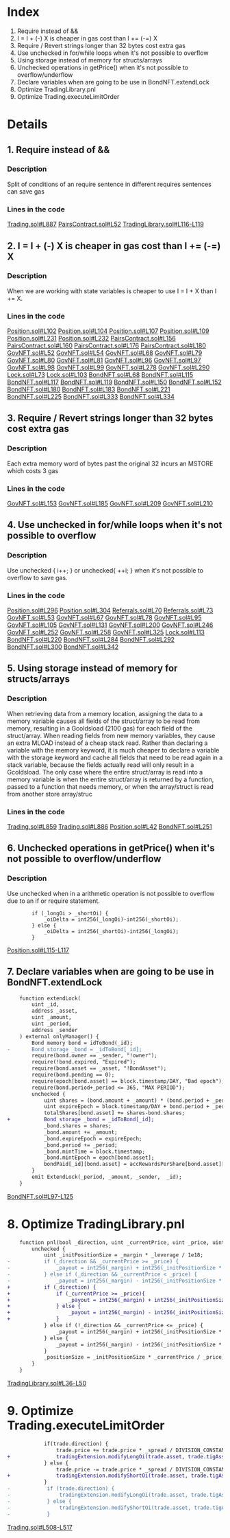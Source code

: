 # Index
1. Require instead of &&
2. I = I + (-) X is cheaper in gas cost than I += (-=) X
3. Require / Revert strings longer than 32 bytes cost extra gas
4. Use unchecked in for/while loops when it's not possible to overflow
5. Using storage instead of memory for structs/arrays
6. Unchecked operations in getPrice() when it's not possible to overflow/underflow
7. Declare variables when are going to be use in BondNFT.extendLock
8. Optimize TradingLibrary.pnl
9. Optimize Trading.executeLimitOrder
# Details

## 1. Require instead of &&
### Description
Split of conditions of an require sentence in different requires sentences can save gas

### Lines in the code

[Trading.sol#L887](https://github.com/code-423n4/2022-12-tigris/blob/588c84b7bb354d20cbca6034544c4faa46e6a80e/contracts/Trading.sol#L887)
[PairsContract.sol#L52](https://github.com/code-423n4/2022-12-tigris/blob/588c84b7bb354d20cbca6034544c4faa46e6a80e/contracts/PairsContract.sol#L52)
[TradingLibrary.sol#L116-L119](https://github.com/code-423n4/2022-12-tigris/blob/588c84b7bb354d20cbca6034544c4faa46e6a80e/contracts/utils/TradingLibrary.sol#L116-L119)

## 2. I = I + (-) X is cheaper in gas cost than I += (-=) X
### Description
When we are working with state variables is cheaper to use I = I + X than I += X.

### Lines in the code

[Position.sol#L102](https://github.com/code-423n4/2022-12-tigris/blob/588c84b7bb354d20cbca6034544c4faa46e6a80e/contracts/Position.sol#L102)
[Position.sol#L104](https://github.com/code-423n4/2022-12-tigris/blob/588c84b7bb354d20cbca6034544c4faa46e6a80e/contracts/Position.sol#L104)
[Position.sol#L107](https://github.com/code-423n4/2022-12-tigris/blob/588c84b7bb354d20cbca6034544c4faa46e6a80e/contracts/Position.sol#L107)
[Position.sol#L109](https://github.com/code-423n4/2022-12-tigris/blob/588c84b7bb354d20cbca6034544c4faa46e6a80e/contracts/Position.sol#L109)
[Position.sol#L231](https://github.com/code-423n4/2022-12-tigris/blob/588c84b7bb354d20cbca6034544c4faa46e6a80e/contracts/Position.sol#L231)
[Position.sol#L232](https://github.com/code-423n4/2022-12-tigris/blob/588c84b7bb354d20cbca6034544c4faa46e6a80e/contracts/Position.sol#L232)
[PairsContract.sol#L156](https://github.com/code-423n4/2022-12-tigris/blob/588c84b7bb354d20cbca6034544c4faa46e6a80e/contracts/PairsContract.sol#L156)
[PairsContract.sol#L160](https://github.com/code-423n4/2022-12-tigris/blob/588c84b7bb354d20cbca6034544c4faa46e6a80e/contracts/PairsContract.sol#L160)
[PairsContract.sol#L176](https://github.com/code-423n4/2022-12-tigris/blob/588c84b7bb354d20cbca6034544c4faa46e6a80e/contracts/PairsContract.sol#L176)
[PairsContract.sol#L180](https://github.com/code-423n4/2022-12-tigris/blob/588c84b7bb354d20cbca6034544c4faa46e6a80e/contracts/PairsContract.sol#L180)
[GovNFT.sol#L52](https://github.com/code-423n4/2022-12-tigris/blob/588c84b7bb354d20cbca6034544c4faa46e6a80e/contracts/GovNFT.sol#L52)
[GovNFT.sol#L54](https://github.com/code-423n4/2022-12-tigris/blob/588c84b7bb354d20cbca6034544c4faa46e6a80e/contracts/GovNFT.sol#L54)
[GovNFT.sol#L68](https://github.com/code-423n4/2022-12-tigris/blob/588c84b7bb354d20cbca6034544c4faa46e6a80e/contracts/GovNFT.sol#L68)
[GovNFT.sol#L79](https://github.com/code-423n4/2022-12-tigris/blob/588c84b7bb354d20cbca6034544c4faa46e6a80e/contracts/GovNFT.sol#L79)
[GovNFT.sol#L80](https://github.com/code-423n4/2022-12-tigris/blob/588c84b7bb354d20cbca6034544c4faa46e6a80e/contracts/GovNFT.sol#L80)
[GovNFT.sol#L81](https://github.com/code-423n4/2022-12-tigris/blob/588c84b7bb354d20cbca6034544c4faa46e6a80e/contracts/GovNFT.sol#L81)
[GovNFT.sol#L96](https://github.com/code-423n4/2022-12-tigris/blob/588c84b7bb354d20cbca6034544c4faa46e6a80e/contracts/GovNFT.sol#L96)
[GovNFT.sol#L97](https://github.com/code-423n4/2022-12-tigris/blob/588c84b7bb354d20cbca6034544c4faa46e6a80e/contracts/GovNFT.sol#L97)
[GovNFT.sol#L98](https://github.com/code-423n4/2022-12-tigris/blob/588c84b7bb354d20cbca6034544c4faa46e6a80e/contracts/GovNFT.sol#L98)
[GovNFT.sol#L99](https://github.com/code-423n4/2022-12-tigris/blob/588c84b7bb354d20cbca6034544c4faa46e6a80e/contracts/GovNFT.sol#L99)
[GovNFT.sol#L278](https://github.com/code-423n4/2022-12-tigris/blob/588c84b7bb354d20cbca6034544c4faa46e6a80e/contracts/GovNFT.sol#L278)
[GovNFT.sol#L290](https://github.com/code-423n4/2022-12-tigris/blob/588c84b7bb354d20cbca6034544c4faa46e6a80e/contracts/GovNFT.sol#L290)
[Lock.sol#L73](https://github.com/code-423n4/2022-12-tigris/blob/588c84b7bb354d20cbca6034544c4faa46e6a80e/contracts/Lock.sol#L73)
[Lock.sol#L103](https://github.com/code-423n4/2022-12-tigris/blob/588c84b7bb354d20cbca6034544c4faa46e6a80e/contracts/Lock.sol#L103)
[BondNFT.sol#L68](https://github.com/code-423n4/2022-12-tigris/blob/588c84b7bb354d20cbca6034544c4faa46e6a80e/contracts/BondNFT.sol#L68)
[BondNFT.sol#L115](https://github.com/code-423n4/2022-12-tigris/blob/588c84b7bb354d20cbca6034544c4faa46e6a80e/contracts/BondNFT.sol#L115)
[BondNFT.sol#L117](https://github.com/code-423n4/2022-12-tigris/blob/588c84b7bb354d20cbca6034544c4faa46e6a80e/contracts/BondNFT.sol#L117)
[BondNFT.sol#L119](https://github.com/code-423n4/2022-12-tigris/blob/588c84b7bb354d20cbca6034544c4faa46e6a80e/contracts/BondNFT.sol#L119)
[BondNFT.sol#L150](https://github.com/code-423n4/2022-12-tigris/blob/588c84b7bb354d20cbca6034544c4faa46e6a80e/contracts/BondNFT.sol#L150)
[BondNFT.sol#L152](https://github.com/code-423n4/2022-12-tigris/blob/588c84b7bb354d20cbca6034544c4faa46e6a80e/contracts/BondNFT.sol#L152)
[BondNFT.sol#L180](https://github.com/code-423n4/2022-12-tigris/blob/588c84b7bb354d20cbca6034544c4faa46e6a80e/contracts/BondNFT.sol#L180)
[BondNFT.sol#L183](https://github.com/code-423n4/2022-12-tigris/blob/588c84b7bb354d20cbca6034544c4faa46e6a80e/contracts/BondNFT.sol#L183)
[BondNFT.sol#L221](https://github.com/code-423n4/2022-12-tigris/blob/588c84b7bb354d20cbca6034544c4faa46e6a80e/contracts/BondNFT.sol#L221)
[BondNFT.sol#L225](https://github.com/code-423n4/2022-12-tigris/blob/588c84b7bb354d20cbca6034544c4faa46e6a80e/contracts/BondNFT.sol#L225)
[BondNFT.sol#L333](https://github.com/code-423n4/2022-12-tigris/blob/588c84b7bb354d20cbca6034544c4faa46e6a80e/contracts/BondNFT.sol#L333)
[BondNFT.sol#L334](https://github.com/code-423n4/2022-12-tigris/blob/588c84b7bb354d20cbca6034544c4faa46e6a80e/contracts/BondNFT.sol#L334)


## 3. Require / Revert strings longer than 32 bytes cost extra gas
### Description
Each extra memory word of bytes past the original 32 incurs an MSTORE which costs 3 gas

### Lines in the code

[GovNFT.sol#L153](https://github.com/code-423n4/2022-12-tigris/blob/588c84b7bb354d20cbca6034544c4faa46e6a80e/contracts/GovNFT.sol#L153)
[GovNFT.sol#L185](https://github.com/code-423n4/2022-12-tigris/blob/588c84b7bb354d20cbca6034544c4faa46e6a80e/contracts/GovNFT.sol#L185)
[GovNFT.sol#L209](https://github.com/code-423n4/2022-12-tigris/blob/588c84b7bb354d20cbca6034544c4faa46e6a80e/contracts/GovNFT.sol#L209)
[GovNFT.sol#L210](https://github.com/code-423n4/2022-12-tigris/blob/588c84b7bb354d20cbca6034544c4faa46e6a80e/contracts/GovNFT.sol#L210)


## 4. Use unchecked in for/while loops when it's not possible to overflow
### Description
Use unchecked { i++; } or unchecked{ ++i; } when it's not possible to overflow to save gas.

### Lines in the code

[Position.sol#L296](https://github.com/code-423n4/2022-12-tigris/blob/588c84b7bb354d20cbca6034544c4faa46e6a80e/contracts/Position.sol#L296)
[Position.sol#L304](https://github.com/code-423n4/2022-12-tigris/blob/588c84b7bb354d20cbca6034544c4faa46e6a80e/contracts/Position.sol#L304)
[Referrals.sol#L70](https://github.com/code-423n4/2022-12-tigris/blob/588c84b7bb354d20cbca6034544c4faa46e6a80e/contracts/Referrals.sol#L70)
[Referrals.sol#L73](https://github.com/code-423n4/2022-12-tigris/blob/588c84b7bb354d20cbca6034544c4faa46e6a80e/contracts/Referrals.sol#L73)
[GovNFT.sol#L53](https://github.com/code-423n4/2022-12-tigris/blob/588c84b7bb354d20cbca6034544c4faa46e6a80e/contracts/GovNFT.sol#L53)
[GovNFT.sol#L67](https://github.com/code-423n4/2022-12-tigris/blob/588c84b7bb354d20cbca6034544c4faa46e6a80e/contracts/GovNFT.sol#L67)
[GovNFT.sol#L78](https://github.com/code-423n4/2022-12-tigris/blob/588c84b7bb354d20cbca6034544c4faa46e6a80e/contracts/GovNFT.sol#L78)
[GovNFT.sol#L95](https://github.com/code-423n4/2022-12-tigris/blob/588c84b7bb354d20cbca6034544c4faa46e6a80e/contracts/GovNFT.sol#L95)
[GovNFT.sol#L105](https://github.com/code-423n4/2022-12-tigris/blob/588c84b7bb354d20cbca6034544c4faa46e6a80e/contracts/GovNFT.sol#L105)
[GovNFT.sol#L131](https://github.com/code-423n4/2022-12-tigris/blob/588c84b7bb354d20cbca6034544c4faa46e6a80e/contracts/GovNFT.sol#L131)
[GovNFT.sol#L200](https://github.com/code-423n4/2022-12-tigris/blob/588c84b7bb354d20cbca6034544c4faa46e6a80e/contracts/GovNFT.sol#L200)
[GovNFT.sol#L246](https://github.com/code-423n4/2022-12-tigris/blob/588c84b7bb354d20cbca6034544c4faa46e6a80e/contracts/GovNFT.sol#L246)
[GovNFT.sol#L252](https://github.com/code-423n4/2022-12-tigris/blob/588c84b7bb354d20cbca6034544c4faa46e6a80e/contracts/GovNFT.sol#L252)
[GovNFT.sol#L258](https://github.com/code-423n4/2022-12-tigris/blob/588c84b7bb354d20cbca6034544c4faa46e6a80e/contracts/GovNFT.sol#L258)
[GovNFT.sol#L325](https://github.com/code-423n4/2022-12-tigris/blob/588c84b7bb354d20cbca6034544c4faa46e6a80e/contracts/GovNFT.sol#L325)
[Lock.sol#L113](https://github.com/code-423n4/2022-12-tigris/blob/588c84b7bb354d20cbca6034544c4faa46e6a80e/contracts/Lock.sol#L113)
[BondNFT.sol#L220](https://github.com/code-423n4/2022-12-tigris/blob/588c84b7bb354d20cbca6034544c4faa46e6a80e/contracts/BondNFT.sol#L220)
[BondNFT.sol#L284](https://github.com/code-423n4/2022-12-tigris/blob/588c84b7bb354d20cbca6034544c4faa46e6a80e/contracts/BondNFT.sol#L284)
[BondNFT.sol#L292](https://github.com/code-423n4/2022-12-tigris/blob/588c84b7bb354d20cbca6034544c4faa46e6a80e/contracts/BondNFT.sol#L292)
[BondNFT.sol#L300](https://github.com/code-423n4/2022-12-tigris/blob/588c84b7bb354d20cbca6034544c4faa46e6a80e/contracts/BondNFT.sol#L300)
[BondNFT.sol#L342](https://github.com/code-423n4/2022-12-tigris/blob/588c84b7bb354d20cbca6034544c4faa46e6a80e/contracts/BondNFT.sol#L342)

## 5. Using storage instead of memory for structs/arrays
### Description
When retrieving data from a memory location, assigning the data to a memory variable causes all fields of the struct/array to be read from memory, 
resulting in a Gcoldsload (2100 gas) for each field of the struct/array. 
When reading fields from new memory variables, they cause an extra MLOAD instead of a cheap stack read. Rather than declaring a variable with the memory keyword, 
it is much cheaper to declare a variable with the storage keyword and cache all fields that need to be read again in a stack variable, 
because the fields actually read will only result in a Gcoldsload. 
The only case where the entire struct/array is read into a memory variable is when the entire struct/array is returned by a function, passed to a function that needs memory, 
or when the array/struct is read from another store array/struc

### Lines in the code

[Trading.sol#L859](https://github.com/code-423n4/2022-12-tigris/blob/588c84b7bb354d20cbca6034544c4faa46e6a80e/contracts/Trading.sol#L859)
[Trading.sol#L886](https://github.com/code-423n4/2022-12-tigris/blob/588c84b7bb354d20cbca6034544c4faa46e6a80e/contracts/Trading.sol#L886)
[Position.sol#L42](https://github.com/code-423n4/2022-12-tigris/blob/588c84b7bb354d20cbca6034544c4faa46e6a80e/contracts/Position.sol#L42)
[BondNFT.sol#L251](https://github.com/code-423n4/2022-12-tigris/blob/588c84b7bb354d20cbca6034544c4faa46e6a80e/contracts/BondNFT.sol#L251)

## 6. Unchecked operations in getPrice() when it's not possible to overflow/underflow
### Description
Use unchecked when in a arithmetic operation is not possible to overflow due to an if or require statement.

```solidity
        if (_longOi > _shortOi) {
            _oiDelta = int256(_longOi)-int256(_shortOi);
        } else {
            _oiDelta = int256(_shortOi)-int256(_longOi);
        }
```
[Position.sol#L115-L117](https://github.com/code-423n4/2022-12-tigris/blob/588c84b7bb354d20cbca6034544c4faa46e6a80e/contracts/Position.sol#L115-L117)

## 7. Declare variables when are going to be use in BondNFT.extendLock

```diff
    function extendLock(
        uint _id,
        address _asset,
        uint _amount,
        uint _period,
        address _sender
    ) external onlyManager() {
        Bond memory bond = idToBond(_id);
-       Bond storage _bond = _idToBond[_id];
        require(bond.owner == _sender, "!owner");
        require(!bond.expired, "Expired");
        require(bond.asset == _asset, "!BondAsset");
        require(bond.pending == 0);
        require(epoch[bond.asset] == block.timestamp/DAY, "Bad epoch");
        require(bond.period+_period <= 365, "MAX PERIOD");
        unchecked {
            uint shares = (bond.amount + _amount) * (bond.period + _period) / 365;
            uint expireEpoch = block.timestamp/DAY + bond.period + _period;
            totalShares[bond.asset] += shares-bond.shares;
+       	Bond storage _bond = _idToBond[_id];
            _bond.shares = shares;
            _bond.amount += _amount;
            _bond.expireEpoch = expireEpoch;
            _bond.period += _period;
            _bond.mintTime = block.timestamp;
            _bond.mintEpoch = epoch[bond.asset];
            bondPaid[_id][bond.asset] = accRewardsPerShare[bond.asset][epoch[bond.asset]] * _bond.shares / 1e18;
        }
        emit ExtendLock(_period, _amount, _sender,  _id);
    }
```
[BondNFT.sol#L97-L125](https://github.com/code-423n4/2022-12-tigris/blob/588c84b7bb354d20cbca6034544c4faa46e6a80e/contracts/BondNFT.sol#L97-L125)

# 8. Optimize TradingLibrary.pnl

```diff
    function pnl(bool _direction, uint _currentPrice, uint _price, uint _margin, uint _leverage, int256 accInterest) external pure returns (uint256 _positionSize, int256 _payout) {
        unchecked {
            uint _initPositionSize = _margin * _leverage / 1e18;
-           if (_direction && _currentPrice >= _price) {
-               _payout = int256(_margin) + int256(_initPositionSize * (1e18 * _currentPrice / _price - 1e18)/1e18) + accInterest;
-           } else if (_direction && _currentPrice < _price) {
-               _payout = int256(_margin) - int256(_initPositionSize * (1e18 - 1e18 * _currentPrice / _price)/1e18) + accInterest;
+           if (_direction) {
+				if (_currentPrice >= _price){
+					_payout = int256(_margin) + int256(_initPositionSize * (1e18 * _currentPrice / _price - 1e18)/1e18) + accInterest;
+				} else {
+					_payout = int256(_margin) - int256(_initPositionSize * (1e18 - 1e18 * _currentPrice / _price)/1e18) + accInterest;
+				}
            } else if (!_direction && _currentPrice <= _price) {
                _payout = int256(_margin) + int256(_initPositionSize * (1e18 - 1e18 * _currentPrice / _price)/1e18) + accInterest;
            } else {
                _payout = int256(_margin) - int256(_initPositionSize * (1e18 * _currentPrice / _price - 1e18)/1e18) + accInterest;
            }
            _positionSize = _initPositionSize * _currentPrice / _price;
        }
    }
```
[TradingLibrary.sol#L36-L50](https://github.com/code-423n4/2022-12-tigris/blob/588c84b7bb354d20cbca6034544c4faa46e6a80e/contracts/utils/TradingLibrary.sol#L36-L50)

# 9. Optimize Trading.executeLimitOrder

```diff
            if(trade.direction) {
                trade.price += trade.price * _spread / DIVISION_CONSTANT;
+				tradingExtension.modifyLongOi(trade.asset, trade.tigAsset, true, trade.margin*trade.leverage/1e18);
            } else {
                trade.price -= trade.price * _spread / DIVISION_CONSTANT;
+				tradingExtension.modifyShortOi(trade.asset, trade.tigAsset, true, trade.margin*trade.leverage/1e18);
            }
-            if (trade.direction) {
-                tradingExtension.modifyLongOi(trade.asset, trade.tigAsset, true, trade.margin*trade.leverage/1e18);
-            } else {
-                tradingExtension.modifyShortOi(trade.asset, trade.tigAsset, true, trade.margin*trade.leverage/1e18);
-            }
```
[Trading.sol#L508-L517](https://github.com/code-423n4/2022-12-tigris/blob/588c84b7bb354d20cbca6034544c4faa46e6a80e/contracts/Trading.sol#L508-L517)
